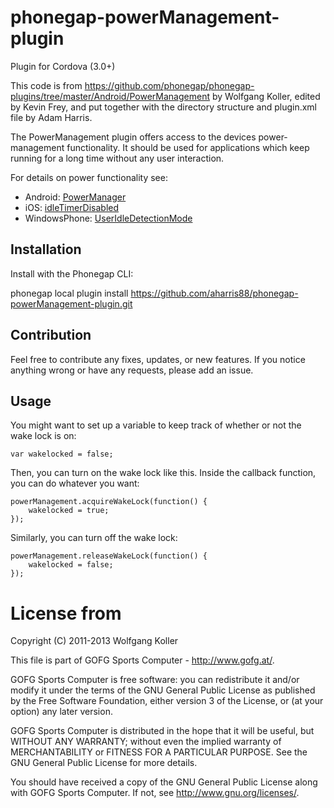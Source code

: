 phonegap-powerManagement-plugin
===============================
Plugin for Cordova (3.0+)

This code is from https://github.com/phonegap/phonegap-plugins/tree/master/Android/PowerManagement by Wolfgang Koller, edited by Kevin Frey, and put together with the directory structure and plugin.xml file by Adam Harris.

The PowerManagement plugin offers access to the devices power-management functionality.
It should be used for applications which keep running for a long time without any user interaction.

For details on power functionality see:

* Android: [PowerManager](http://developer.android.com/reference/android/os/PowerManager.html)
* iOS: [idleTimerDisabled](http://developer.apple.com/library/ios/documentation/UIKit/Reference/UIApplication_Class/Reference/Reference.html#//apple_ref/occ/instp/UIApplication/idleTimerDisabled)
* WindowsPhone: [UserIdleDetectionMode](http://msdn.microsoft.com/en-US/library/windowsphone/develop/microsoft.phone.shell.phoneapplicationservice.useridledetectionmode%28v=vs.105%29.aspx)

Installation
---------
Install with the Phonegap CLI:

phonegap local plugin install https://github.com/aharris88/phonegap-powerManagement-plugin.git

Contribution
---------
Feel free to contribute any fixes, updates, or new features. If you notice anything wrong or have any requests, please add an issue.

Usage
---------

You might want to set up a variable to keep track of whether or not the wake lock is on:

    var wakelocked = false;

Then, you can turn on the wake lock like this. Inside the callback function, you can do whatever you want:

    powerManagement.acquireWakeLock(function() {
        wakelocked = true;
    });

Similarly, you can turn off the wake lock:

    powerManagement.releaseWakeLock(function() {
        wakelocked = false;
    });

License from 
=======
Copyright (C) 2011-2013 Wolfgang Koller

This file is part of GOFG Sports Computer - http://www.gofg.at/.

GOFG Sports Computer is free software: you can redistribute it and/or modify
it under the terms of the GNU General Public License as published by
the Free Software Foundation, either version 3 of the License, or
(at your option) any later version.

GOFG Sports Computer is distributed in the hope that it will be useful,
but WITHOUT ANY WARRANTY; without even the implied warranty of
MERCHANTABILITY or FITNESS FOR A PARTICULAR PURPOSE.  See the
GNU General Public License for more details.

You should have received a copy of the GNU General Public License
along with GOFG Sports Computer.  If not, see <http://www.gnu.org/licenses/>.
